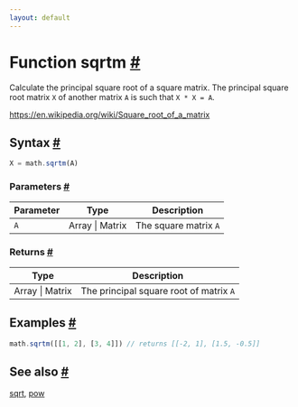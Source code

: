 ```yaml
---
layout: default
---
```


<!-- Note: This file is automatically generated from source code comments. Changes made in this file will be overridden. -->

<h1 id="function-sqrtm">Function sqrtm <a href="#function-sqrtm" title="Permalink">#</a></h1>

Calculate the principal square root of a square matrix.
The principal square root matrix `X` of another matrix `A` is such that `X * X = A`.

https://en.wikipedia.org/wiki/Square_root_of_a_matrix


<h2 id="syntax">Syntax <a href="#syntax" title="Permalink">#</a></h2>

```js
X = math.sqrtm(A)
```

<h3 id="parameters">Parameters <a href="#parameters" title="Permalink">#</a></h3>

Parameter | Type | Description
--------- | ---- | -----------
`A` | Array &#124; Matrix | The square matrix `A`

<h3 id="returns">Returns <a href="#returns" title="Permalink">#</a></h3>

Type | Description
---- | -----------
Array &#124; Matrix | The principal square root of matrix `A`


<h2 id="examples">Examples <a href="#examples" title="Permalink">#</a></h2>

```js
math.sqrtm([[1, 2], [3, 4]]) // returns [[-2, 1], [1.5, -0.5]]
```


<h2 id="see-also">See also <a href="#see-also" title="Permalink">#</a></h2>

[sqrt](sqrt.html),
[pow](pow.html)
